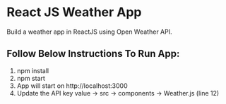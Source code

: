 # React JS Weather App

Build a weather app in ReactJS using Open Weather API.

## Follow Below Instructions To Run App:

1. npm install 
2. npm start
3. App will start on http://localhost:3000
4. Update the API key value -> src -> components -> Weather.js (line 12)